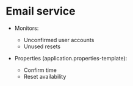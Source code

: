 # Email service


- Monitors:
  - Unconfirmed user accounts
  - Unused resets


- Properties (application.properties-template):
  - Confirm time
  - Reset availability
